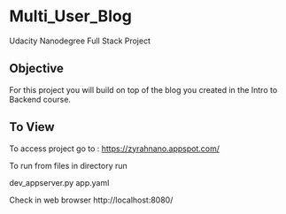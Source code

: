 # Multi_User_Blog

Udacity Nanodegree Full Stack Project

## Objective

For this project you will build on top of the blog you created in the Intro to Backend course.

## To View

To access project go to : https://zyrahnano.appspot.com/

To run from files in directory run 

 dev_appserver.py app.yaml
 
 Check in web browser http://localhost:8080/ 
 
 

